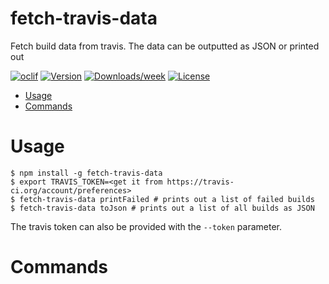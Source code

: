 fetch-travis-data
=================

Fetch build data from travis. The data can be outputted as JSON or printed out

[![oclif](https://img.shields.io/badge/cli-oclif-brightgreen.svg)](https://oclif.io)
[![Version](https://img.shields.io/npm/v/fetch-travis-data.svg)](https://npmjs.org/package/fetch-travis-data)
[![Downloads/week](https://img.shields.io/npm/dw/fetch-travis-data.svg)](https://npmjs.org/package/fetch-travis-data)
[![License](https://img.shields.io/npm/l/fetch-travis-data.svg)](https://github.com/maxime-rainville/fetch-travis-data/blob/master/package.json)

<!-- toc -->
* [Usage](#usage)
* [Commands](#commands)
<!-- tocstop -->
# Usage
<!-- usage -->
```sh-session
$ npm install -g fetch-travis-data
$ export TRAVIS_TOKEN=<get it from https://travis-ci.org/account/preferences>
$ fetch-travis-data printFailed # prints out a list of failed builds
$ fetch-travis-data toJson # prints out a list of all builds as JSON
```

The travis token can also be provided with the `--token` parameter.
<!-- usagestop -->
# Commands
<!-- commands -->

<!-- commandsstop -->
